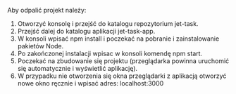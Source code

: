 Aby odpalić projekt należy:

1. Otworzyć konsolę i przejść do katalogu repozytorium jet-task.
2. Przejść dalej do katalogu aplikacji jet-task-app.
3. W konsoli wpisać npm install i poczekać na pobranie i zainstalowanie pakietów Node.
4. Po zakończonej instalacji wpisac w konsoli komendę npm start.
5. Poczekać na zbudowanie się projektu (przeglądarka powinna uruchomić się automatycznie i wyświetlić aplikację).
6. W przypadku nie otworzenia się okna przeglądarki z aplikacją otworzyć nowe okno ręcznie i wpisać adres: localhost:3000